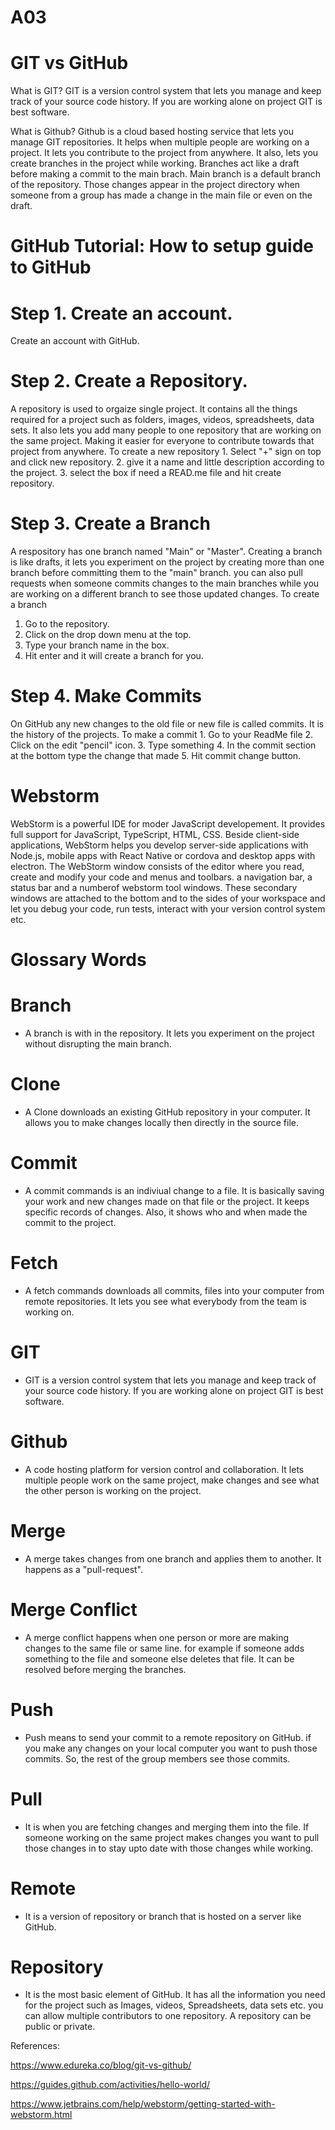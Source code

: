 # A03
# GIT vs GitHub

What is GIT?
 GIT is a version control system that lets you manage and keep track of your source code history. If you are working alone on project GIT is best software.
 
 What is Github?
  Github is a cloud based hosting service that lets you manage GIT repositories. It helps when multiple people are working on a project. It lets you contribute to the project from anywhere. It also, lets you create branches in the project while working. Branches act like a draft before making a commit to the main brach. Main branch is a default branch of the repository. Those changes appear in the project directory when someone from a group has made a change in the main file or even on the draft.  

# GitHub Tutorial: How to setup guide to GitHub

# Step 1. Create an account. 
 Create an account with GitHub. 

# Step 2. Create a Repository.
  A repository is used to orgaize single project. It contains all the things required for a project such as folders, images, videos, spreadsheets, data sets. It also lets you add many people to one repository that are working on the same project. Making it easier for everyone to contribute towards that project from anywhere. 
    To create a new repository 
    1. Select "+" sign on top and click new repository.
    2. give it a name and little description according to the project.
    3. select the box if need a READ.me file and hit create repository.

# Step 3. Create a Branch
 
 A respository has one branch named "Main" or "Master". Creating a branch is like drafts, it lets you experiment on the project by creating more than one branch before committing them to the "main" branch.
 you can also pull requests when someone commits changes to the main branches while you are working on a different branch to see those updated changes.
  To create a branch 
  1. Go to the repository. 
  2. Click on the drop down menu at the top.
  3. Type your branch name in the box.
  4. Hit enter and it will create a branch for you.
 
 # Step 4. Make Commits
 
  On GitHub any new changes to the old file or new file is called commits. It is the history of the projects.
    To make a commit
    1. Go to your ReadMe file
    2. Click on the edit "pencil" icon.
    3. Type something
    4. In the commit section at the bottom type the change that made
    5. Hit commit change button.
 
 # Webstorm
 WebStorm is a powerful IDE for moder JavaScript developement. It provides full support for JavaScript, TypeScript, HTML, CSS. Beside client-side applications, WebStorm helps you develop server-side applications with Node.js, mobile apps with React Native or cordova and desktop apps with electron. The WebStorm window consists of the editor where you read, create and modify your code and menus and toolbars. a navigation bar, a status bar and a numberof webstorm tool windows. These secondary windows are attached to the bottom and to the sides of your workspace and let you debug your code, run tests, interact with your version control system etc.
 
 
# Glossary Words

# Branch 
 - A branch is with in the repository. It lets you experiment on the project without disrupting the main branch.
 
# Clone 
- A Clone downloads an existing GitHub repository in your computer. It allows you to make changes locally then directly in the source file.

# Commit 
- A commit commands is an indiviual change to a file. It is basically saving your work and new changes made on that file or the project. It keeps specific records of changes. Also, it shows who and when made the commit to the project.

# Fetch 
- A fetch commands downloads all commits, files into your computer from remote repositories. It lets you see what everybody from the team is working on. 
 
# GIT 
- GIT is a version control system that lets you manage and keep track of your source code history. If you are working alone on project GIT is best software.

# Github 
- A code hosting platform for version control and collaboration. It lets multiple people work on the same project, make changes and see what the other person is working on the project. 

# Merge 
- A merge takes changes from one branch and applies them to another. It happens as a "pull-request". 

# Merge Conflict 
 - A merge conflict happens when one person or more are making changes to the same file or same line. for example if someone adds something to the file and someone else deletes that file. It can be resolved before merging the branches.
 
# Push 
- Push means to send your commit to a remote repository on GitHub. if you make any changes on your local computer you want to push those commits. So, the rest of the group members see those commits.

# Pull 
- It is when you are fetching changes and merging them into the file. If someone working on the same project makes changes you want to pull those changes in to stay upto date with those changes while working. 

# Remote 
- It is a version of repository or branch that is hosted on a server like GitHub. 

# Repository 
- It is the most basic element of GitHub. It has all the information you need for the project such as Images, videos, Spreadsheets, data sets etc. you can allow multiple contributors to one repository. A repository can be public or private.  

References:

https://www.edureka.co/blog/git-vs-github/

https://guides.github.com/activities/hello-world/

https://www.jetbrains.com/help/webstorm/getting-started-with-webstorm.html
 

   
